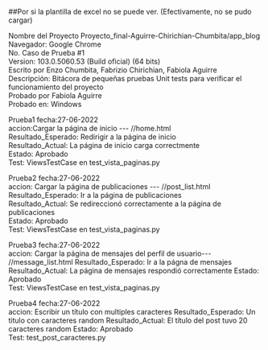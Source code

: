 ##Por si la plantilla de excel no se puede ver. (Efectivamente, no se pudo cargar)

Nombre del Proyecto	Proyecto_final-Aguirre-Chirichian-Chumbita/app_blog		
Navegador:	Google Chrome		
No. Caso de Prueba	#1		
Version:	103.0.5060.53 (Build oficial) (64 bits)		
Escrito por	Enzo Chumbita, Fabrizio Chirichian, Fabiola Aguirre		
Descripción:	Bitácora de pequeñas pruebas Unit tests para verificar el funcionamiento del proyecto		
Probado por	Fabiola Aguirre 		
Probado en:	Windows		
						
						
Prueba1	fecha:27-06-2022	
accion:Cargar la página de inicio --- //home.html	
Resultado_Esperado: Redirigir a la página de inicio 	
Resultado_Actual: La página de inicio carga correctmente	
Estado: Aprobado	
Test: ViewsTestCase en test_vista_paginas.py

Prueba2	fecha:27-06-2022	
accion: Cargar la página de publicaciones --- //post_list.html
Resultado_Esperado: Ir a la página de publicaciones 	
Resultado_Actual: Se redireccionó correctamente a la página de publicaciones	
Estado: Aprobado	
Test: ViewsTestCase en test_vista_paginas.py

Prueba3	fecha:27-06-2022	
accion: Cargar la página de mensajes del perfil de usuario--- //message_list.html
Resultado_Esperado: Ir a la págna de mensajes	
Resultado_Actual: La página de mensajes respondió correctamente	
Estado: Aprobado	
Test: ViewsTestCase en test_vista_paginas.py

Prueba4	fecha:27-06-2022	
accion: Escribir un título con multiples caracteres
Resultado_Esperado: Un titulo con caracteres random	
Resultado_Actual: El título del post tuvo 20 caracteres random
Estado: Aprobado	
Test: test_post_caracteres.py
